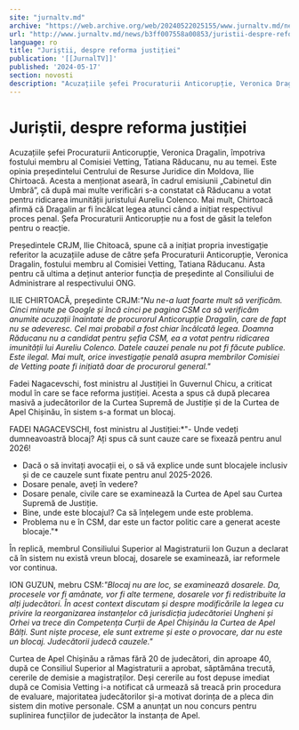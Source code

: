 ```yaml
---
site: "jurnaltv.md"
archive: "https://web.archive.org/web/20240522025155/www.jurnaltv.md/news/b3ff007558a00853/juristii-despre-reforma-justitiei.html?utm_source=RSS&utm_medium=RSS&utm_campaign=RSS"
url: "http://www.jurnaltv.md/news/b3ff007558a00853/juristii-despre-reforma-justitiei.html"
language: ro
title: "Juriștii, despre reforma justiției"
publication: '[[JurnalTV]]'
published: '2024-05-17'
section: novosti
description: "Acuzațiile șefei Procuraturii Anticorupție, Veronica Dragalin, împotriva fostului membru al Comisiei Vetting, Tatiana Răducanu, nu au temei. Este opinia președintelui Centrului de Resurse Juridice din Moldova, Ilie Chirtoacă. Acesta a menționat aseară, în cadrul emisiunii „Cabinetul din Umbră”, că după mai multe verificări s-a constatat că Răducanu a votat pentru ridicarea imunității juristului Aureliu Colenco. Mai mult, Chirtoacă afirmă că Dragalin ar fi încălcat legea atunci când a inițiat respectivul proces penal. Șefa Procuraturii Anticorupție nu a fost de găsit la telefon pentru o reacție."
---
```


# Juriștii, despre reforma justiției

Acuzațiile șefei Procuraturii Anticorupție, Veronica Dragalin, împotriva fostului membru al Comisiei Vetting, Tatiana Răducanu, nu au temei. Este opinia președintelui Centrului de Resurse Juridice din Moldova, Ilie Chirtoacă. Acesta a menționat aseară, în cadrul emisiunii „Cabinetul din Umbră”, că după mai multe verificări s-a constatat că Răducanu a votat pentru ridicarea imunității juristului Aureliu Colenco. Mai mult, Chirtoacă afirmă că Dragalin ar fi încălcat legea atunci când a inițiat respectivul proces penal. Șefa Procuraturii Anticorupție nu a fost de găsit la telefon pentru o reacție.

Președintele CRJM, Ilie Chitoacă, spune că a inițiat propria investigație referitor la acuzațiile aduse de către șefa Procuraturii Anticorupție, Veronica Dragalin, fostului membru al Comisiei Vetting, Tatiana Răducanu. Asta pentru că ultima a deținut anterior funcția de președinte al Consiliului de Administrare al respectivului ONG.

ILIE CHIRTOACĂ, președinte CRJM:*"Nu ne-a luat foarte mult să verificăm. Cinci minute pe Google și încă cinci pe pagina CSM ca să verificăm anumite acuzații înaintate de procurorul Anticorupție Dragalin, care de fapt nu se adeveresc. Cel mai probabil a fost chiar încălcată legea. Doamna Răducanu nu a candidat pentru șefia CSM, ea a votat pentru ridicarea imunității lui Aureliu Colenco. Datele cauzei penale nu pot fi făcute publice. Este ilegal. Mai mult, orice investigație penală asupra membrilor Comisiei de Vetting poate fi inițiată doar de procurorul general."*

Fadei Nagacevschi, fost ministru al Justiției în Guvernul Chicu, a criticat modul în care se face reforma justiției. Acesta a spus că după plecarea masivă a judecătorilor de la Curtea Supremă de Justiție și de la Curtea de Apel Chișinău, în sistem s-a format un blocaj.

FADEI NAGACEVSCHI, fost ministru al Justiției:*"- Unde vedeți dumneavoastră blocaj? Ați spus că sunt cauze care se fixează pentru anul 2026!
- Dacă o să invitați avocații ei, o să vă explice unde sunt blocajele inclusiv și de ce cauzele sunt fixate pentru anul 2025-2026.
- Dosare penale, aveți în vedere?
- Dosare penale, civile care se examinează la Curtea de Apel sau Curtea Supremă de Justiție.
- Bine, unde este blocajul? Ca să înțelegem unde este problema.
- Problema nu e în CSM, dar este un factor politic care a generat aceste blocaje."*

În replică, membrul Consiliului Superior al Magistraturii Ion Guzun a declarat că în sistem nu există vreun blocaj, dosarele se examinează, iar reformele vor continua.

ION GUZUN, mebru CSM:*"Blocaj nu are loc, se examinează dosarele. Da, procesele vor fi amânate, vor fi alte termene, dosarele vor fi redistribuite la alți judecători. În acest context discutam și despre modificările la legea cu privire la reorganizarea instanțelor că jurisdicția judecătoriei Ungheni și Orhei va trece din Competența Curții de Apel Chișinău la Curtea de Apel Bălți. Sunt niște procese, ele sunt extreme și este o provocare, dar nu este un blocaj. Judecătorii judecă cauzele."*

Curtea de Apel Chișinău a rămas fără 20 de judecători, din aproape 40, după ce Consiliul Superior al Magistraturii a aprobat, săptămâna trecută, cererile de demisie a magistraților. Deși cererile au fost depuse imediat după ce Comisia Vetting i-a notificat că urmează să treacă prin procedura de evaluare, majoritatea judecătorilor și-a motivat dorința de a pleca din sistem din motive personale. CSM a anunțat un nou concurs pentru suplinirea funcțiilor de judecător la instanța de Apel.